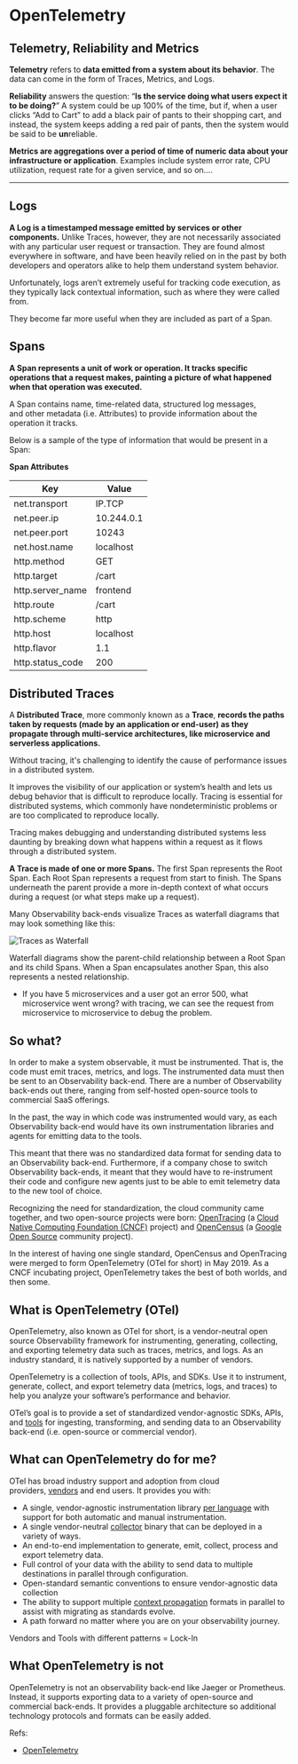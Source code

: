 # OpenTelemetry

## Telemetry, Reliability and Metrics

**Telemetry** refers to **data emitted from a system about its behavior**. The data can come in the form of Traces, Metrics, and Logs.

**Reliability** answers the question: “**Is the service doing what users expect it to be doing?**” A system could be up 100% of the time, but if, when a user clicks “Add to Cart” to add a black pair of pants to their shopping cart, and instead, the system keeps adding a red pair of pants, then the system would be said to be **un**reliable.

**Metrics are aggregations over a period of time of numeric data about your infrastructure or application**. Examples include system error rate, CPU utilization, request rate for a given service, and so on….

---

## **Logs**

**A Log is a timestamped message emitted by services or other components.** Unlike Traces, however, they are not necessarily associated with any particular user request or transaction. They are found almost everywhere in software, and have been heavily relied on in the past by both developers and operators alike to help them understand system behavior.

Unfortunately, logs aren’t extremely useful for tracking code execution, as they typically lack contextual information, such as where they were called from.

They become far more useful when they are included as part of a Span.

## **Spans**

**A Span represents a unit of work or operation. It tracks specific operations that a request makes, painting a picture of what happened when that operation was executed.**

A Span contains name, time-related data, structured log messages, and other metadata (i.e. Attributes) to provide information about the operation it tracks.

Below is a sample of the type of information that would be present in a Span:

**Span Attributes**

| Key              | Value      |
| ---------------- | ---------- |
| net.transport    | IP.TCP     |
| net.peer.ip      | 10.244.0.1 |
| net.peer.port    | 10243      |
| net.host.name    | localhost  |
| http.method      | GET        |
| http.target      | /cart      |
| http.server_name | frontend   |
| http.route       | /cart      |
| http.scheme      | http       |
| http.host        | localhost  |
| http.flavor      | 1.1        |
| http.status_code | 200        |

## **Distributed Traces**

A **Distributed Trace**, more commonly known as a **Trace**, **records the paths taken by requests (made by an application or end-user) as they propagate through multi-service architectures, like microservice and serverless applications.**

Without tracing, it's challenging to identify the cause of performance issues in a distributed system.

It improves the visibility of our application or system’s health and lets us debug behavior that is difficult to reproduce locally. Tracing is essential for distributed systems, which commonly have nondeterministic problems or are too complicated to reproduce locally.

Tracing makes debugging and understanding distributed systems less daunting by breaking down what happens within a request as it flows through a distributed system.

**A Trace is made of one or more Spans.** The first Span represents the Root Span. Each Root Span represents a request from start to finish. The Spans underneath the parent provide a more in-depth context of what occurs during a request (or what steps make up a request).

Many Observability back-ends visualize Traces as waterfall diagrams that may look something like this:

![Traces as Waterfall](../images/observability/waterfall-trace.png)

Waterfall diagrams show the parent-child relationship between a Root Span and its child Spans. When a Span encapsulates another Span, this also represents a nested relationship.

- If you have 5 microservices and a user got an error 500, what microservice went wrong? with tracing, we can see the request from microservice to microservice to debug the problem.

## **So what?**

In order to make a system observable, it must be instrumented. That is, the code must emit traces, metrics, and logs. The instrumented data must then be sent to an Observability back-end. There are a number of Observability back-ends out there, ranging from self-hosted open-source tools to commercial SaaS offerings.

In the past, the way in which code was instrumented would vary, as each Observability back-end would have its own instrumentation libraries and agents for emitting data to the tools.

This meant that there was no standardized data format for sending data to an Observability back-end. Furthermore, if a company chose to switch Observability back-ends, it meant that they would have to re-instrument their code and configure new agents just to be able to emit telemetry data to the new tool of choice.

Recognizing the need for standardization, the cloud community came together, and two open-source projects were born: [OpenTracing](https://opentracing.io/) (a [Cloud Native Computing Foundation (CNCF)](https://www.cncf.io/) project) and [OpenCensus](https://opencensus.io/) (a [Google Open Source](https://opensource.google/) community project).

In the interest of having one single standard, OpenCensus and OpenTracing were merged to form OpenTelemetry (OTel for short) in May 2019. As a CNCF incubating project, OpenTelemetry takes the best of both worlds, and then some.

## **What is OpenTelemetry (OTel)**

OpenTelemetry, also known as OTel for short, is a vendor-neutral open source Observability framework for instrumenting, generating, collecting, and exporting telemetry data such as traces, metrics, and logs. As an industry standard, it is natively supported by a number of vendors.

OpenTelemetry is a collection of tools, APIs, and SDKs. Use it to instrument, generate, collect, and export telemetry data (metrics, logs, and traces) to help you analyze your software’s performance and behavior.

OTel’s goal is to provide a set of standardized vendor-agnostic SDKs, APIs, and [tools](https://opentelemetry.io/docs/collector) for ingesting, transforming, and sending data to an Observability back-end (i.e. open-source or commercial vendor).

## **What can OpenTelemetry do for me?**

OTel has broad industry support and adoption from cloud providers, [vendors](https://opentelemetry.io/vendors) and end users. It provides you with:

- A single, vendor-agnostic instrumentation library [per language](https://opentelemetry.io/docs/instrumentation) with support for both automatic and manual instrumentation.
- A single vendor-neutral [collector](https://opentelemetry.io/docs/collector) binary that can be deployed in a variety of ways.
- An end-to-end implementation to generate, emit, collect, process and export telemetry data.
- Full control of your data with the ability to send data to multiple destinations in parallel through configuration.
- Open-standard semantic conventions to ensure vendor-agnostic data collection
- The ability to support multiple [context propagation](https://opentelemetry.io/docs/reference/specification/overview/#context-propagation) formats in parallel to assist with migrating as standards evolve.
- A path forward no matter where you are on your observability journey.

Vendors and Tools with different patterns = Lock-In

## **What OpenTelemetry is not**

OpenTelemetry is not an observability back-end like Jaeger or Prometheus. Instead, it supports exporting data to a variety of open-source and commercial back-ends. It provides a pluggable architecture so additional technology protocols and formats can be easily added.

Refs:

- [OpenTelemetry](https://opentelemetry.io/docs/concepts/)
